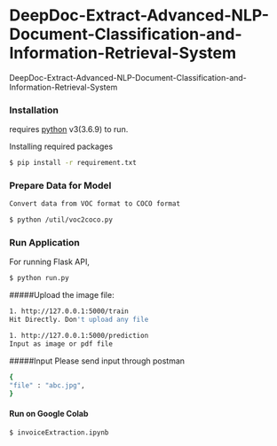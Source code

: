 # DeepDoc-Extract-Advanced-NLP-Document-Classification-and-Information-Retrieval-System

DeepDoc-Extract-Advanced-NLP-Document-Classification-and-Information-Retrieval-System
### Installation

requires [python](https://www.python.org/download/releases/3.0/) v3(3.6.9) to run.


Installing required packages
```sh
$ pip install -r requirement.txt
```

### Prepare Data for Model
```sh
Convert data from VOC format to COCO format

$ python /util/voc2coco.py
```

### Run Application


For running Flask API,
```sh
$ python run.py
```

#####Upload the image file:
```sh
1. http://127.0.0.1:5000/train
Hit Directly. Don't upload any file 
```


```sh
1. http://127.0.0.1:5000/prediction
Input as image or pdf file

```

#####Input
Please send input through postman

```sh
{
"file" : "abc.jpg",
}
```
#### Run on Google Colab
```sh
$ invoiceExtraction.ipynb
```

